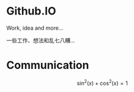 # Github.IO

Work, idea and more...

一些工作、想法和乱七八糟…

# Communication

$$
    \sin^2(x) + \cos^2(x) = 1
$$
